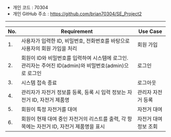 - 개인 코드 : 70304
- 개인 GitHub 주소 : https://github.com/brian70304/SE_Project2

---
|No. | Requirement| Use Case|
|--------|------|--------|
|1. | 사용자가 입력한 ID, 비밀번호, 전화번호를 바탕으로 사용자의 회원 가입을 처리 |회원 가입|
|2. | 회원이 ID와 비밀번호를 입력하여 시스템에 로그인. 관리자는 주어진 ID(admin)와 비밀번호(admin)으로 로그인 | 로그인 | 
|3. | 시스템 접속 종료 | 로그아웃|
|4. | 관리자가 자전거 정보를 등록, 등록 시 입력 정보는 자전거 ID, 자전거 제품명 | 관리자 자전거 등록 |
|5. | 회원이 특정 자전거를 대여 | 자전거 대여|
|6. | 회원이 현재 대여 중인 자전거의 리스트를 출력, 각 항목에는 자전거 ID, 자전거 제품명을 표시 |자전거 대여 정보 조회|
